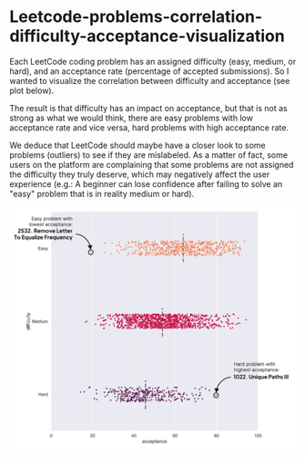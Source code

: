# Leetcode-problems-correlation-difficulty-acceptance-visualization

Each LeetCode coding problem has an assigned difficulty (easy, medium, or hard), and an acceptance rate (percentage of accepted submissions). So I wanted to visualize the correlation between difficulty and acceptance (see plot below).

The result is that difficulty has an impact on acceptance, but that is not as strong as what we would think, there are easy problems with low acceptance rate and vice versa, hard problems with high acceptance rate.

We deduce that LeetCode should maybe have a closer look to some problems (outliers) to see if they are mislabeled. As a matter of fact, some users on the platform are complaining that some problems are not assigned the difficulty they truly deserve, which may negatively affect the user experience (e.g.: A beginner can lose confidence after failing to solve an "easy" problem that is in reality medium or hard).

![Result](result.png)
